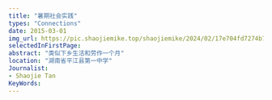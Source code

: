 ```yaml
---
title: "暑期社会实践"
types: "Connections"
date: 2015-03-01
img_url: https://pic.shaojiemike.top/shaojiemike/2024/02/17e704fd7274b70f31b123e72fd0072e.png
selectedInFirstPage:
abstract: "类似下乡生活和劳作一个月"
location: "湖南省平江县第一中学"
Journalist:
- Shaojie Tan
KeyWords:
---
```

